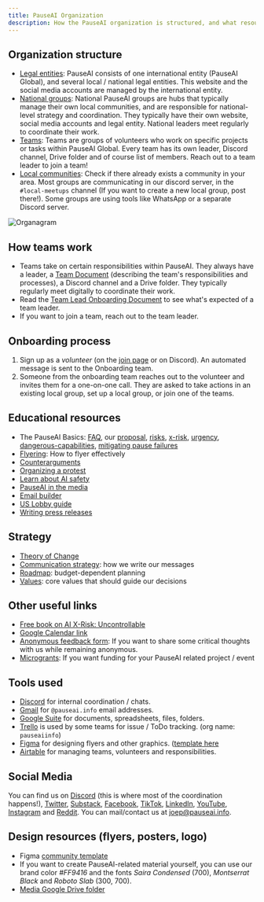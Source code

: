 ```yaml
---
title: PauseAI Organization
description: How the PauseAI organization is structured, and what resources are available for members.
---
```


## Organization structure

- [Legal entities](/legal): PauseAI consists of one international entity (PauseAI Global), and several local / national legal entities. This website and the social media accounts are managed by the international entity.
- [National groups](/national-groups): National PauseAI groups are hubs that typically manage their own local communities, and are responsible for national-level strategy and coordination. They typically have their own website, social media accounts and legal entity. National leaders meet regularly to coordinate their work.
- [Teams](/teams): Teams are groups of volunteers who work on specific projects or tasks within PauseAI Global. Every team has its own leader, Discord channel, Drive folder and of course list of members. Reach out to a team leader to join a team!
- [Local communities](/communities): Check if there already exists a community in your area. Most groups are communicating in our discord server, in the `#local-meetups` channel (If you want to create a new local group, post there!). Some groups are using tools like WhatsApp or a separate Discord server.

![Organagram](/org.png)

## How teams work

- Teams take on certain responsibilities within PauseAI. They always have a leader, a [Team Document](https://docs.google.com/document/d/1Y6yXUrmI7hU59oplJdYErvwFQFCvofLVCrjTamhwkKU/edit?tab=t.0#heading=h.2cl0wb8wji0o) (describing the team's responsibilities and processes), a Discord channel and a Drive folder. They typically regularly meet digitally to coordinate their work.
- Read the [Team Lead Onboarding Document](https://docs.google.com/document/d/1obQTc4o3gSmTZ5WsvOWK9vG_7Ait6ZogDgrcj_ZKjPA/edit?tab=t.0#heading=h.1lwhibce68fa) to see what's expected of a team leader.
- If you want to join a team, reach out to the team leader.

## Onboarding process

1. Sign up as a _volunteer_ (on the [join page](/join) or on Discord). An automated message is sent to the Onboarding team.
1. Someone from the onboarding team reaches out to the volunteer and invites them for a one-on-one call. They are asked to take actions in an existing local group, set up a local group, or join one of the teams.

## Educational resources

- The PauseAI Basics: [FAQ](/faq), our [proposal](/proposal), [risks](/risks), [x-risk](/xrisk), [urgency](/urgency), [dangerous-capabilities](/dangerous-capabilities), [mitigating pause failures](/mitigating-pause-failures)
- [Flyering](/flyering): How to flyer effectively
- [Counterarguments](/counterarguments)
- [Organizing a protest](/organizing-a-protest)
- [Learn about AI safety](/learn)
- [PauseAI in the media](/press)
- [Email builder](/email-builder)
- [US Lobby guide](/us-lobby-guide)
- [Writing press releases](/writing-press-releases)

## Strategy

- [Theory of Change](/theory-of-change)
- [Communication strategy](/communication-strategy): how we write our messages
- [Roadmap](/roadmap): budget-dependent planning
- [Values](/values): core values that should guide our decisions

## Other useful links

- [Free book on AI X-Risk: Uncontrollable](https://impactbooks.store/cart/47288196366640:1?discount=UNCON-P3SFRS)
- [Google Calendar link](https://calendar.google.com/calendar/u/0?cid=Y19mNWE4YWYyMDZlNjM1ODc2NjVjNmU4MzAzOTgzZmVmYWYzYTBjNjE0NGRiMGFhNDljOTcwZWZhNTEwYTNkODY3QGdyb3VwLmNhbGVuZGFyLmdvb2dsZS5jb20)
- [Anonymous feedback form](https://airtable.com/appWPTGqZmUcs3NWu/pagIvo9Sv6IDHaolu/form): If you want to share some critical thoughts with us while remaining anonymous.
- [Microgrants](/microgrants): If you want funding for your PauseAI related project / event

## Tools used

- [Discord](https://discord.gg/ZuX559xKwf) for internal coordination / chats.
- [Gmail](https://gmail.com) for `@pauseai.info` email addresses.
- [Google Suite](https://workspace.google.com/) for documents, spreadsheets, files, folders.
- [Trello](https://trello.com/) is used by some teams for issue / ToDo tracking. (org name: `pauseaiinfo`)
- [Figma](https://figma.com) for designing flyers and other graphics. ([template here](https://www.figma.com/design/iQ4PHQTi1vAVmT9Lckazqt/PauseAI-designs---editable)
- [Airtable](https://airtable.com/) for managing teams, volunteers and responsibilities.

## Social Media

You can find us on [Discord](https://discord.gg/ZuX559xKwf) (this is where most of the coordination happens!), [Twitter](https://twitter.com/PauseAI), [Substack](https://substack.com/@pauseai), [Facebook](https://www.facebook.com/PauseAI), [TikTok](https://www.tiktok.com/@pauseai), [LinkedIn](https://www.linkedin.com/uas/login?session_redirect=/company/97035448/), [YouTube](https://www.youtube.com/@PauseAI), [Instagram](https://www.instagram.com/pause_ai) and [Reddit](https://www.reddit.com/r/PauseAI/).
You can mail/contact us at [joep@pauseai.info](mailto:joep@pauseai.info).

## Design resources (flyers, posters, logo)

- Figma [community template](https://www.figma.com/design/iQ4PHQTi1vAVmT9Lckazqt/PauseAI-designs---editable)
- If you want to create PauseAI-related material yourself, you can use our brand color _#FF9416_ and the fonts _Saira Condensed_ (700), _Montserrat Black_ and _Roboto Slab_ (300, 700).
- [Media Google Drive folder](https://drive.google.com/drive/folders/1bQ_MZ8giK-Mee4ABkO0BgcFInaXruNpa?usp=sharing)
